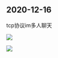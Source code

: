## 2020-12-16

tcp协议im多人聊天

![](https://vison-blog.oss-cn-beijing.aliyuncs.com/20201216172808.png)

![](https://vison-blog.oss-cn-beijing.aliyuncs.com/20201216204752.png)

